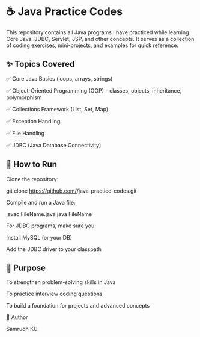 # ☕ Java Practice Codes

This repository contains all Java programs I have practiced while learning Core Java, JDBC, Servlet, JSP, and other concepts.
It serves as a collection of coding exercises, mini-projects, and examples for quick reference.


## ✨ Topics Covered

✅ Core Java Basics (loops, arrays, strings)

✅ Object-Oriented Programming (OOP) – classes, objects, inheritance, polymorphism

✅ Collections Framework (List, Set, Map)

✅ Exception Handling

✅ File Handling

✅ JDBC (Java Database Connectivity)



## 🚀 How to Run

Clone the repository:

git clone https://github.com/<your-username>/java-practice-codes.git


Compile and run a Java file:

javac FileName.java
java FileName


For JDBC programs, make sure you:

Install MySQL (or your DB)

Add the JDBC driver to your classpath

## 🎯 Purpose

To strengthen problem-solving skills in Java

To practice interview coding questions

To build a foundation for projects and advanced concepts


👤 Author

Samrudh KU.

